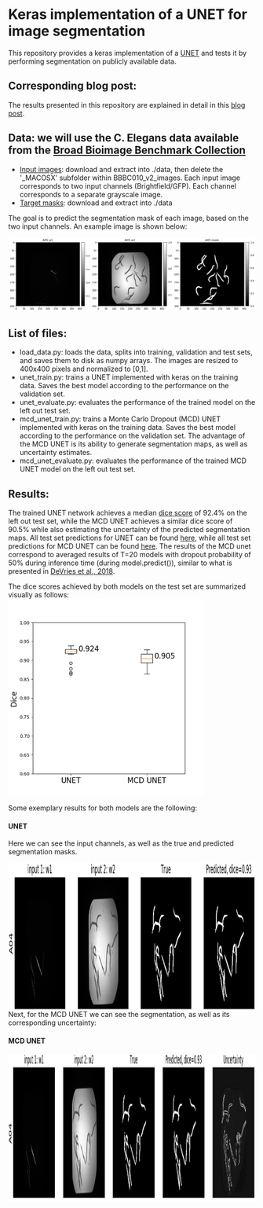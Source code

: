 
# Keras implementation of a UNET for image segmentation

This repository provides a keras implementation of a [UNET](https://arxiv.org/abs/1505.04597) and tests it by performing segmentation on publicly available data.

## Corresponding blog post:

The results presented in this repository are explained in detail in this [blog post](https://nchlis.github.io/2019_10_30/page.html).

## Data: we will use the C. Elegans data available from the [Broad Bioimage Benchmark Collection](https://data.broadinstitute.org/bbbc/BBBC010/)

- [Input images](https://data.broadinstitute.org/bbbc/BBBC010/BBBC010_v2_images.zip): download and extract into ./data, then delete the '\_MACOSX' subfolder within BBBC010_v2_images. Each input image corresponds to two input channels (Brightfield/GFP). Each channel corresponds to a separate grayscale image.
- [Target masks](https://data.broadinstitute.org/bbbc/BBBC010/BBBC010_v1_foreground.zip): download and extract into ./data

The goal is to predict the segmentation mask of each image, based on the two input channels. An example image is shown below:

![demo image](./figures/example_image.png)

## List of files:
- load_data.py: loads the data, splits into training, validation and test sets, and saves them to disk as numpy arrays. The images are resized to 400x400 pixels and normalized to [0,1].
- unet_train.py: trains a UNET implemented with keras on the training data. Saves the best model according to the performance on the validation set.
- unet_evaluate.py: evaluates the performance of the trained model on the left out test set.
- mcd_unet_train.py: trains a Monte Carlo Dropout (MCD) UNET implemented with keras on the training data. Saves the best model according to the performance on the validation set. The advantage of the MCD UNET is its ability to generate segmentation maps, as well as uncertainty estimates.
- mcd_unet_evaluate.py: evaluates the performance of the trained MCD UNET model on the left out test set.


## Results:

The trained UNET network achieves a median [dice score](https://en.wikipedia.org/wiki/S%C3%B8rensen%E2%80%93Dice_coefficient) of 92.4% on the left out test set, while the MCD UNET achieves a similar dice score of 90.5% while also estimating the uncertainty of the predicted segmentation maps. All test set predictions for UNET can be found [here](./figures/test_set_all_unet_div8_495K.png), while all test set predictions for MCD UNET can be found [here](./figures/test_set_all_mcd_unet_div8_495K.png). The results of the MCD unet correspond to averaged results of T=20 models with dropout probability of 50% during inference time (during model.predict()), similar to what is presented in [DeVries et al., 2018](https://arxiv.org/abs/1807.00502).

The dice scores achieved by both models on the test set are summarized visually as follows:
<img src="./figures/test_set_dice_both.png" alt="dice both" width="400">


Some exemplary results for both models are the following:

#### UNET

Here we can see the input channels, as well as the true and predicted segmentation masks.

<!--<img src="./figures/test_set_all_unet_div8_495K_cropped.png" alt="dice" width="400"/>-->
<img src="./figures/test_set_all_unet_div8_495K_cropped.png" alt="unet example" align="left" height="300">
<br>
<br>
<br>
<br>
<br>
<br>
<br>
<br>
<br>
<br>
Next, for the MCD UNET we can see the segmentation, as well as its corresponding uncertainty:

#### MCD UNET

<img src="./figures/test_set_all_mcd_unet_div8_495K_cropped.png" alt="mcd unet example" align="center" height="300">


